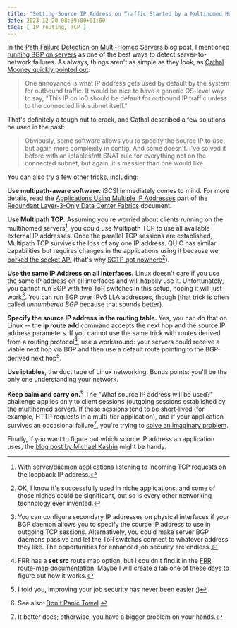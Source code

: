 ```yaml
---
title: "Setting Source IP Address on Traffic Started by a Multihomed Host"
date: 2023-12-20 08:39:00+01:00
tags: [ IP routing, TCP ]
---
```

In the [Path Failure Detection on Multi-Homed Servers](/2023/05/failure-detection-server-dual-homing/) blog post, I mentioned [running BGP on servers](/2016/02/running-bgp-on-servers/) as one of the best ways to detect server-to-network failures. As always, things aren't as simple as they look, as [Cathal Mooney quickly pointed out](/2023/05/failure-detection-server-dual-homing/#1855):

> One annoyance is what IP address gets used by default by the system for outbound traffic. It would be nice to have a generic OS-level way to say, "This IP on lo0 should be default for outbound IP traffic unless to the connected link subnet itself."

That's definitely a tough nut to crack, and Cathal described a few solutions he used in the past:
<!--more-->
> Obviously, some software allows you to specify the source IP to use, but again more complexity in config. And some doesn't. I've solved it before with an iptables/nft SNAT rule for everything not on the connected subnet, but again, it's messier than one would like.

You can also try a few other tricks, including:

**Use multipath-aware software.** iSCSI immediately comes to mind. For more details, read the [Applications Using Multiple IP Addresses](/kb/Layer3Fabrics/20-apps/) part of the [Redundant Layer-3-Only Data Center Fabrics](/kb/Layer3Fabrics/) document.

**Use Multipath TCP.** Assuming you're worried about clients running on the multihomed servers[^SBL], you could use Multipath TCP to use all available external IP addresses. Once the parallel TCP sessions are established, Multipath TCP survives the loss of any one IP address. QUIC has similar capabilities but requires changes in the applications using it because we [borked the socket API](/2009/08/what-went-wrong-socket-api/) (that's why [SCTP got nowhere](/2009/08/what-went-wrong-sctp/)[^NICHE]).

[^SBL]: With server/daemon applications listening to incoming TCP requests on the loopback IP address.

[^NICHE]: OK, I know it's successfully used in niche applications, and some of those niches could be significant, but so is every other networking technology ever invented.

**Use the same IP Address on all interfaces.** Linux doesn't care if you use the same IP address on all interfaces and will happily use it. Unfortunately, you cannot run BGP with two ToR switches in this setup, hoping it will just work[^SIP]. You can run BGP over IPv6 LLA addresses, though (that trick is often called *unnumbered BGP* because that sounds better).

[^SIP]: You can configure secondary IP addresses on physical interfaces if your BGP daemon allows you to specify the source IP address to use in outgoing TCP sessions. Alternatively, you could make server BGP daemons passive and let the ToR switches connect to whatever address they like. The opportunities for enhanced job security are endless.

**Specify the source IP address in the routing table.** Yes, you can do that on Linux -- the **ip route add** command accepts the next hop and the source IP address parameters. If you cannot use the same trick with routes derived from a routing protocol[^SRC], use a workaround: your servers could receive a viable next hop via BGP and then use a default route pointing to the BGP-derived next hop[^MJS].

[^MJS]: I told you, improving your job security has never been easier ;)

[^SRC]: FRR has a **set src** route map option, but I couldn't find it in the [FRR route-map documentation](https://docs.frrouting.org/en/latest/routemap.html). Maybe I will create a lab one of these days to figure out how it works.

**Use iptables**, the duct tape of Linux networking. Bonus points: you'll be the only one understanding your network.

**Keep calm and carry on.**[^NPT] The "What source IP address will be used?" challenge applies only to client sessions (outgoing sessions established by the multihomed server). If these sessions tend to be short-lived (for example, HTTP requests in a multi-tier application), and if your application survives an occasional failure[^IBD], you're trying to [solve an imaginary problem](https://dev.to/ben/solving-imaginary-scaling-at-scale-the-talk).

[^IBD]: It better does; otherwise, you have a bigger problem on your hands.

[^NPT]: See also: [Don't Panic Towel](https://en.wikipedia.org/wiki/Towel_Day).

Finally, if you want to figure out which source IP address an application uses, the [blog post by Michael Kashin](https://networkop.co.uk/post/2023-09-linux-src/) might be handy.
